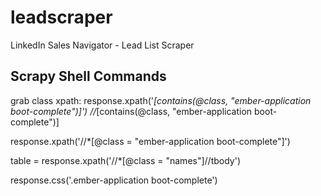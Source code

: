 # leadscraper
LinkedIn Sales Navigator - Lead List Scraper

## Scrapy Shell Commands
grab class xpath: 
response.xpath('*[contains(@class, "ember-application boot-complete")]')
//*[contains(@class, "ember-application boot-complete")]

response.xpath('//*[@class = "ember-application boot-complete"]')

table = response.xpath('//*[@class = "names"]//tbody')

response.css('.ember-application boot-complete')